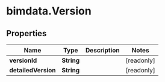 # bimdata.Version

## Properties

Name | Type | Description | Notes
------------ | ------------- | ------------- | -------------
**versionId** | **String** |  | [readonly] 
**detailedVersion** | **String** |  | [readonly] 


